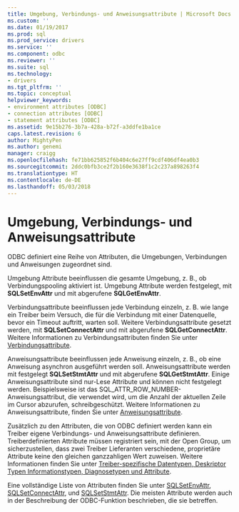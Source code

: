 ```yaml
---
title: Umgebung, Verbindungs- und Anweisungsattribute | Microsoft Docs
ms.custom: ''
ms.date: 01/19/2017
ms.prod: sql
ms.prod_service: drivers
ms.service: ''
ms.component: odbc
ms.reviewer: ''
ms.suite: sql
ms.technology:
- drivers
ms.tgt_pltfrm: ''
ms.topic: conceptual
helpviewer_keywords:
- environment attributes [ODBC]
- connection attributes [ODBC]
- statement attributes [ODBC]
ms.assetid: 9e15b276-3b7a-428a-b72f-a3ddfe1ba1ce
caps.latest.revision: 6
author: MightyPen
ms.author: genemi
manager: craigg
ms.openlocfilehash: fe71bb625852f6b404c6e27ff9cdf406df4ea0b3
ms.sourcegitcommit: 2ddc0bfb3ce2f2b160e3638f1c2c237a898263f4
ms.translationtype: HT
ms.contentlocale: de-DE
ms.lasthandoff: 05/03/2018
---
```

# <a name="environment-connection-and-statement-attributes"></a>Umgebung, Verbindungs- und Anweisungsattribute
ODBC definiert eine Reihe von Attributen, die Umgebungen, Verbindungen und Anweisungen zugeordnet sind.  
  
 Umgebung Attribute beeinflussen die gesamte Umgebung, z. B., ob Verbindungspooling aktiviert ist. Umgebung Attribute werden festgelegt, mit **SQLSetEnvAttr** und mit abgerufene **SQLGetEnvAttr**.  
  
 Verbindungsattribute beeinflussen jede Verbindung einzeln, z. B. wie lange ein Treiber beim Versuch, die für die Verbindung mit einer Datenquelle, bevor ein Timeout auftritt, warten soll. Weitere Verbindungsattribute gesetzt werden, mit **SQLSetConnectAttr** und mit abgerufene **SQLGetConnectAttr**. Weitere Informationen zu Verbindungsattributen finden Sie unter [Verbindungsattribute](../../../odbc/reference/develop-app/connection-attributes.md).  
  
 Anweisungsattribute beeinflussen jede Anweisung einzeln, z. B., ob eine Anweisung asynchron ausgeführt werden soll. Anweisungsattribute werden mit festgelegt **SQLSetStmtAttr** und mit abgerufene **SQLGetStmtAttr**. Einige Anweisungsattribute sind nur-Lese Attribute und können nicht festgelegt werden. Beispielsweise ist das SQL_ATTR_ROW_NUMBER-Anweisungsattribut, die verwendet wird, um die Anzahl der aktuellen Zeile im Cursor abzurufen, schreibgeschützt. Weitere Informationen zu Anweisungsattribute, finden Sie unter [Anweisungsattribute](../../../odbc/reference/develop-app/statement-attributes.md).  
  
 Zusätzlich zu den Attributen, die von ODBC definiert werden kann ein Treiber eigene Verbindungs- und Anweisungsattribute definieren. Treiberdefinierten Attribute müssen registriert sein, mit der Open Group, um sicherzustellen, dass zwei Treiber Lieferanten verschiedene, proprietäre Attribute keine den gleichen ganzzahligen Wert zuweisen. Weitere Informationen finden Sie unter [Treiber-spezifische Datentypen, Deskriptor Typen Informationstypen, Diagnosetypen und Attribute](../../../odbc/reference/develop-app/driver-specific-data-types-descriptor-information-diagnostic.md).  
  
 Eine vollständige Liste von Attributen finden Sie unter [SQLSetEnvAttr](../../../odbc/reference/syntax/sqlsetenvattr-function.md), [SQLSetConnectAttr](../../../odbc/reference/syntax/sqlsetconnectattr-function.md), und [SQLSetStmtAttr](../../../odbc/reference/syntax/sqlsetstmtattr-function.md). Die meisten Attribute werden auch in der Beschreibung der ODBC-Funktion beschrieben, die sie betreffen.
